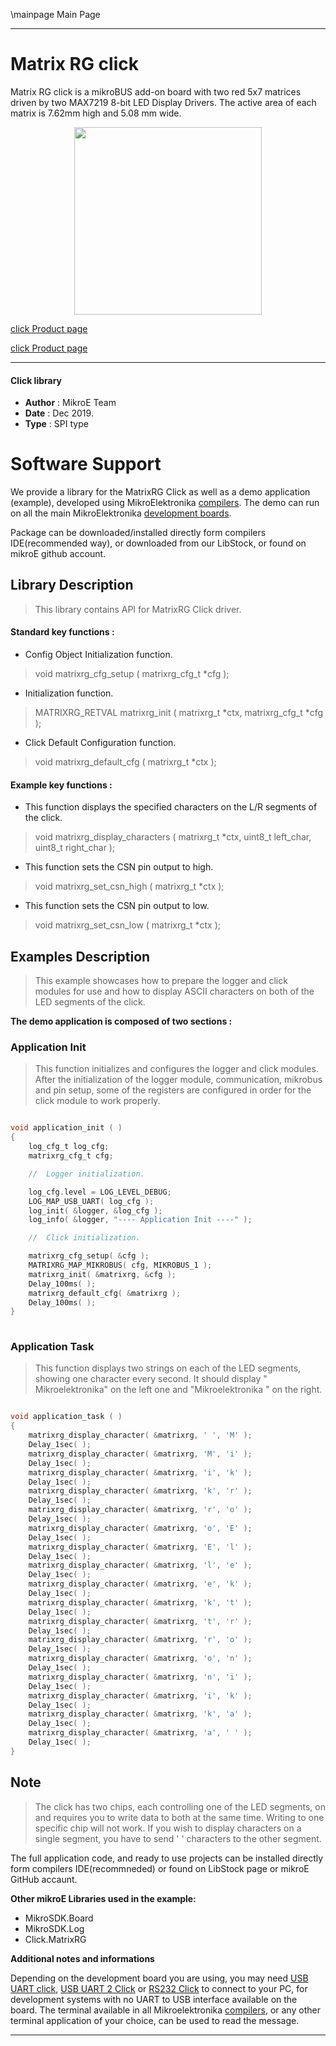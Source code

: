 \mainpage Main Page

---
# Matrix RG click

Matrix RG click is a mikroBUS add-on board with two red 5x7 matrices driven by two MAX7219 8-bit LED Display Drivers. The active area of each matrix is 7.62mm high and 5.08 mm wide.

<p align="center">
  <img src="https://download.mikroe.com/images/click_for_ide/grupe/matrixgr-click-group.png" height=300px>
</p>

[click Product page](<https://www.mikroe.com/matrix-r-click>)

[click Product page](<https://www.mikroe.com/matrix-g-click>)

---

#### Click library 

- **Author**        : MikroE Team
- **Date**          : Dec 2019.
- **Type**          : SPI type


# Software Support

We provide a library for the MatrixRG Click 
as well as a demo application (example), developed using MikroElektronika 
[compilers](https://shop.mikroe.com/compilers). 
The demo can run on all the main MikroElektronika [development boards](https://shop.mikroe.com/development-boards).

Package can be downloaded/installed directly form compilers IDE(recommended way), or downloaded from our LibStock, or found on mikroE github account. 

## Library Description

> This library contains API for MatrixRG Click driver.

#### Standard key functions :

- Config Object Initialization function.
> void matrixrg_cfg_setup ( matrixrg_cfg_t *cfg ); 
 
- Initialization function.
> MATRIXRG_RETVAL matrixrg_init ( matrixrg_t *ctx, matrixrg_cfg_t *cfg );

- Click Default Configuration function.
> void matrixrg_default_cfg ( matrixrg_t *ctx );


#### Example key functions :

- This function displays the specified characters on the L/R segments of the click.
> void matrixrg_display_characters ( matrixrg_t *ctx, uint8_t left_char, uint8_t right_char );
 
- This function sets the CSN pin output to high.
> void matrixrg_set_csn_high ( matrixrg_t *ctx );

- This function sets the CSN pin output to low.
> void matrixrg_set_csn_low ( matrixrg_t *ctx );

## Examples Description

> This example showcases how to prepare the logger and click modules for use and how to display ASCII characters on both of the LED segments of the click.

**The demo application is composed of two sections :**

### Application Init 

> This function initializes and configures the logger and click modules. After the initialization
of the logger module, communication, mikrobus and pin setup, some of the registers are configured in order for the click module to work properly.

```c

void application_init ( )
{
    log_cfg_t log_cfg;
    matrixrg_cfg_t cfg;

    //  Logger initialization.

    log_cfg.level = LOG_LEVEL_DEBUG;
    LOG_MAP_USB_UART( log_cfg );
    log_init( &logger, &log_cfg );
    log_info( &logger, "---- Application Init ----" );

    //  Click initialization.

    matrixrg_cfg_setup( &cfg );
    MATRIXRG_MAP_MIKROBUS( cfg, MIKROBUS_1 );
    matrixrg_init( &matrixrg, &cfg );
    Delay_100ms( );
    matrixrg_default_cfg( &matrixrg );
    Delay_100ms( );
}
  
```

### Application Task

> This function displays two strings on each of the LED segments, showing one character every
second. It should display " Mikroelektronika" on the left one and "Mikroelektronika " on the 
right. 

```c

void application_task ( )
{
    matrixrg_display_character( &matrixrg, ' ', 'M' );
    Delay_1sec( );
    matrixrg_display_character( &matrixrg, 'M', 'i' );
    Delay_1sec( );
    matrixrg_display_character( &matrixrg, 'i', 'k' );
    Delay_1sec( );
    matrixrg_display_character( &matrixrg, 'k', 'r' );
    Delay_1sec( );
    matrixrg_display_character( &matrixrg, 'r', 'o' );
    Delay_1sec( );
    matrixrg_display_character( &matrixrg, 'o', 'E' );
    Delay_1sec( );
    matrixrg_display_character( &matrixrg, 'E', 'l' );
    Delay_1sec( );
    matrixrg_display_character( &matrixrg, 'l', 'e' );
    Delay_1sec( );
    matrixrg_display_character( &matrixrg, 'e', 'k' );
    Delay_1sec( );
    matrixrg_display_character( &matrixrg, 'k', 't' );
    Delay_1sec( );
    matrixrg_display_character( &matrixrg, 't', 'r' );
    Delay_1sec( );
    matrixrg_display_character( &matrixrg, 'r', 'o' );
    Delay_1sec( );
    matrixrg_display_character( &matrixrg, 'o', 'n' );
    Delay_1sec( );
    matrixrg_display_character( &matrixrg, 'n', 'i' );
    Delay_1sec( );
    matrixrg_display_character( &matrixrg, 'i', 'k' );
    Delay_1sec( );
    matrixrg_display_character( &matrixrg, 'k', 'a' );
    Delay_1sec( );
    matrixrg_display_character( &matrixrg, 'a', ' ' );
    Delay_1sec( );
} 

```

## Note

> The click has two chips, each controlling one of the LED segments, on and requires you to write
data to both at the same time. Writing to one specific chip will not work. If you wish to display
characters on a single segment, you have to send ' ' characters to the other segment.

The full application code, and ready to use projects can be  installed directly form compilers IDE(recommneded) or found on LibStock page or mikroE GitHub accaunt.

**Other mikroE Libraries used in the example:** 

- MikroSDK.Board
- MikroSDK.Log
- Click.MatrixRG

**Additional notes and informations**

Depending on the development board you are using, you may need 
[USB UART click](https://shop.mikroe.com/usb-uart-click), 
[USB UART 2 Click](https://shop.mikroe.com/usb-uart-2-click) or 
[RS232 Click](https://shop.mikroe.com/rs232-click) to connect to your PC, for 
development systems with no UART to USB interface available on the board. The 
terminal available in all Mikroelektronika 
[compilers](https://shop.mikroe.com/compilers), or any other terminal application 
of your choice, can be used to read the message.

---
